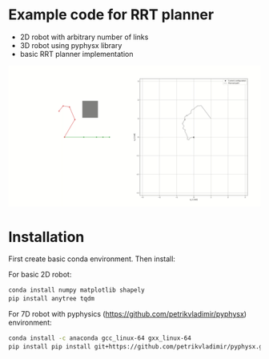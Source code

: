 # Example code for RRT planner
- 2D robot with arbitrary number of links
- 3D robot using pyphysx library
- basic RRT planner implementation

[![2D Robot example](fig/2d_robot_example_frame.png)](video/2d_robot_example.mp4)

# Installation
First create basic conda environment. Then install:


For basic 2D robot:
```bash
conda install numpy matplotlib shapely
pip install anytree tqdm 
```


For 7D robot with pyphysics (https://github.com/petrikvladimir/pyphysx) environment:
```bash
conda install -c anaconda gcc_linux-64 gxx_linux-64
pip install pip install git+https://github.com/petrikvladimir/pyphysx.git@master
```


